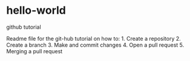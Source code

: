 # hello-world
github tutorial

Readme file for the git-hub tutorial on how to:
    1. Create a repository
    2. Create a branch
    3. Make and commit changes
    4. Open a pull request
    5. Merging a pull request
